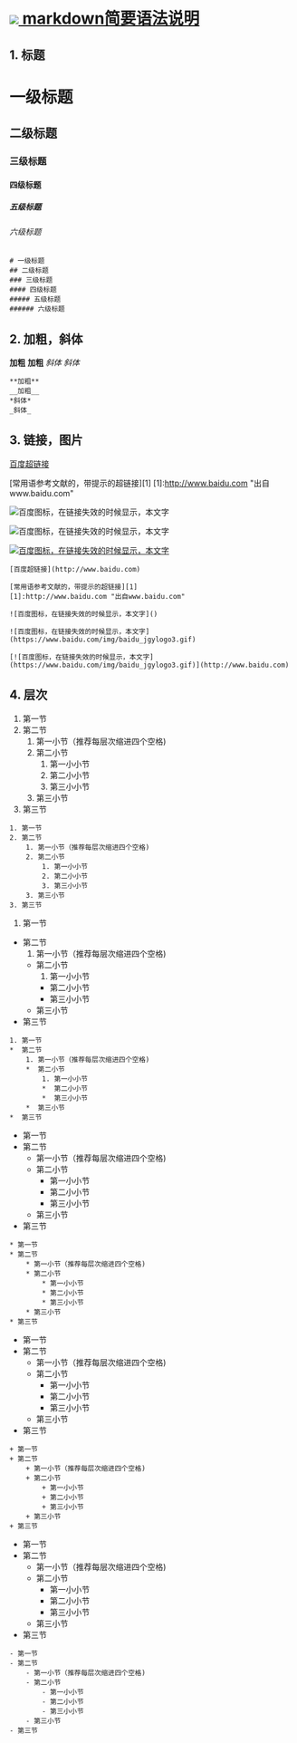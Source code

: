 
# [![](http://md.littletools.ml/image/favicon.ico) markdown简要语法说明](http://md.littletools.ml)



## 1. 标题

# 一级标题
## 二级标题
### 三级标题
#### 四级标题
##### 五级标题
###### 六级标题

~~~
# 一级标题
## 二级标题
### 三级标题
#### 四级标题
##### 五级标题
###### 六级标题
~~~





## 2. 加粗，斜体

**加粗**
__加粗__
*斜体*
_斜体_

~~~
**加粗**
__加粗__
*斜体*
_斜体_
~~~





## 3. 链接，图片

[百度超链接](http://www.baidu.com)

[常用语参考文献的，带提示的超链接][1]
[1]:http://www.baidu.com "出自www.baidu.com"

![百度图标，在链接失效的时候显示，本文字]()

![百度图标，在链接失效的时候显示，本文字](https://www.baidu.com/img/baidu_jgylogo3.gif)

[![百度图标，在链接失效的时候显示，本文字](https://www.baidu.com/img/baidu_jgylogo3.gif)](http://www.baidu.com)

```
[百度超链接](http://www.baidu.com)

[常用语参考文献的，带提示的超链接][1]
[1]:http://www.baidu.com "出自www.baidu.com"

![百度图标，在链接失效的时候显示，本文字]()

![百度图标，在链接失效的时候显示，本文字](https://www.baidu.com/img/baidu_jgylogo3.gif)

[![百度图标，在链接失效的时候显示，本文字](https://www.baidu.com/img/baidu_jgylogo3.gif)](http://www.baidu.com)
```





## 4. 层次

1. 第一节
2. 第二节
    1. 第一小节（推荐每层次缩进四个空格)  
    2. 第二小节  
        1. 第一小小节
        2. 第二小小节
        3. 第三小小节
    3. 第三小节
3. 第三节

```
1. 第一节
2. 第二节
    1. 第一小节（推荐每层次缩进四个空格)  
    2. 第二小节  
        1. 第一小小节
        2. 第二小小节
        3. 第三小小节
    3. 第三小节
3. 第三节
```

1. 第一节
*  第二节
    1. 第一小节（推荐每层次缩进四个空格)  
    *  第二小节  
        1. 第一小小节
        *  第二小小节
        *  第三小小节
    *  第三小节
*  第三节

```
1. 第一节
*  第二节
    1. 第一小节（推荐每层次缩进四个空格)  
    *  第二小节  
        1. 第一小小节
        *  第二小小节
        *  第三小小节
    *  第三小节
*  第三节
```

* 第一节
* 第二节
    * 第一小节（推荐每层次缩进四个空格)  
    * 第二小节  
        * 第一小小节
        * 第二小小节
        * 第三小小节
    * 第三小节
* 第三节

```
* 第一节
* 第二节
    * 第一小节（推荐每层次缩进四个空格)  
    * 第二小节  
        * 第一小小节
        * 第二小小节
        * 第三小小节
    * 第三小节
* 第三节
```

+ 第一节
+ 第二节
    + 第一小节（推荐每层次缩进四个空格)  
    + 第二小节  
        + 第一小小节
        + 第二小小节
        + 第三小小节
    + 第三小节
+ 第三节

```
+ 第一节
+ 第二节
    + 第一小节（推荐每层次缩进四个空格)  
    + 第二小节  
        + 第一小小节
        + 第二小小节
        + 第三小小节
    + 第三小节
+ 第三节
```

- 第一节
- 第二节
    - 第一小节（推荐每层次缩进四个空格)  
    - 第二小节  
        - 第一小小节
        - 第二小小节
        - 第三小小节
    - 第三小节
- 第三节

```
- 第一节
- 第二节
    - 第一小节（推荐每层次缩进四个空格)  
    - 第二小节  
        - 第一小小节
        - 第二小小节
        - 第三小小节
    - 第三小节
- 第三节
```

